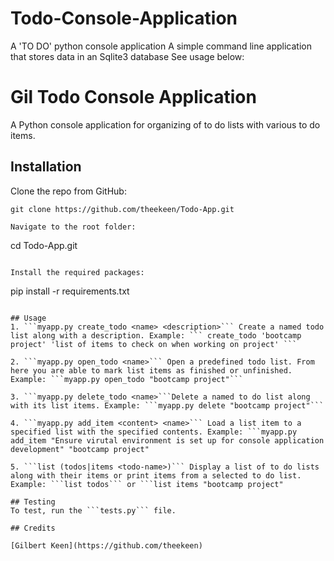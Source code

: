 # Todo-Console-Application
A 'TO DO' python console application
A simple command line application that stores data in an Sqlite3 database
See usage below:


# Gil Todo Console Application
A Python console application for organizing of to do lists with various to do items.

## Installation
Clone the repo from GitHub:
```
git clone https://github.com/theekeen/Todo-App.git

Navigate to the root folder:
```
cd Todo-App.git
```

Install the required packages:
```
pip install -r requirements.txt
```

## Usage
1. ```myapp.py create_todo <name> <description>``` Create a named todo list along with a description. Example: ``` create_todo 'bootcamp project' 'list of items to check on when working on project' ```

2. ```myapp.py open_todo <name>``` Open a predefined todo list. From here you are able to mark list items as finished or unfinished. Example: ```myapp.py open_todo "bootcamp project"```

3. ```myapp.py delete_todo <name>```Delete a named to do list along with its list items. Example: ```myapp.py delete "bootcamp project"```

4. ```myapp.py add_item <content> <name>``` Load a list item to a specified list with the specified contents. Example: ```myapp.py add_item "Ensure virutal environment is set up for console application development" "bootcamp project"

5. ```list (todos|items <todo-name>)``` Display a list of to do lists along with their items or print items from a selected to do list. Example: ```list todos``` or ```list items "bootcamp project"

## Testing
To test, run the ```tests.py``` file.

## Credits

[Gilbert Keen](https://github.com/theekeen)